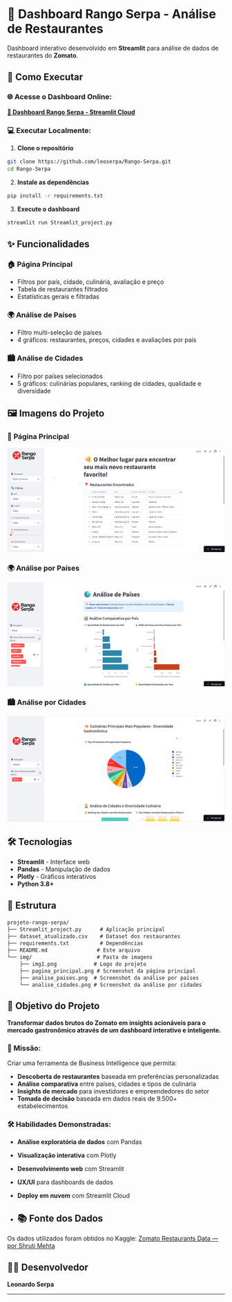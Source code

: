# 🍕 Dashboard Rango Serpa - Análise de Restaurantes

Dashboard interativo desenvolvido em **Streamlit** para análise de dados de restaurantes do **Zomato**.

## 🚀 Como Executar

### **🌐 Acesse o Dashboard Online:**
**[🍕 Dashboard Rango Serpa - Streamlit Cloud](https://rango-serpa.streamlit.app/)**

### **💻 Executar Localmente:**

1. **Clone o repositório**
```bash
git clone https://github.com/leoserpa/Rango-Serpa.git
cd Rango-Serpa
```

2. **Instale as dependências**
```bash
pip install -r requirements.txt
```

3. **Execute o dashboard**
```bash
streamlit run Streamlit_project.py
```

## ✨ Funcionalidades

### 🏠 **Página Principal**
- Filtros por país, cidade, culinária, avaliação e preço
- Tabela de restaurantes filtrados
- Estatísticas gerais e filtradas

### 🌍 **Análise de Países**
- Filtro multi-seleção de países
- 4 gráficos: restaurantes, preços, cidades e avaliações por país

### 🏙️ **Análise de Cidades**
- Filtro por países selecionados
- 5 gráficos: culinárias populares, ranking de cidades, qualidade e diversidade

## 🖼️ Imagens do Projeto

### 📱 **Página Principal**
![Página Principal](img/pagina_principal.png)

### 🌍 **Análise por Países**
![Análise por Países](img/analise_paises.png)

### 🏙️ **Análise por Cidades**
![Análise por Cidades](img/analise_cidades.png)




## 🛠️ Tecnologias

- **Streamlit** - Interface web
- **Pandas** - Manipulação de dados
- **Plotly** - Gráficos interativos
- **Python 3.8+**

## 📁 Estrutura

```
projeto-rango-serpa/
├── Streamlit_project.py      # Aplicação principal
├── dataset_atualizado.csv    # Dataset dos restaurantes
├── requirements.txt          # Dependências
├── README.md                # Este arquivo
└── img/                     # Pasta de imagens
    ├── img1.png            # Logo do projeto
    ├── pagina_principal.png # Screenshot da página principal
    ├── analise_paises.png  # Screenshot da análise por países
    └── analise_cidades.png # Screenshot da análise por cidades
```

## 🎯 Objetivo do Projeto

**Transformar dados brutos do Zomato em insights acionáveis para o mercado gastronômico através de um dashboard interativo e inteligente.**

### **🚀 Missão:**
Criar uma ferramenta de Business Intelligence que permita:
- **Descoberta de restaurantes** baseada em preferências personalizadas
- **Análise comparativa** entre países, cidades e tipos de culinária
- **Insights de mercado** para investidores e empreendedores do setor
- **Tomada de decisão** baseada em dados reais de 9.500+ estabelecimentos

### **🛠️ Habilidades Demonstradas:**
- **Análise exploratória de dados** com Pandas
- **Visualização interativa** com Plotly
- **Desenvolvimento web** com Streamlit
- **UX/UI** para dashboards de dados
- **Deploy em nuvem** com Streamlit Cloud

- ## 📚 Fonte dos Dados

Os dados utilizados foram obtidos no Kaggle:
[Zomato Restaurants Data — por Shruti Mehta](https://www.kaggle.com/datasets/shrutimehta/zomato-restaurants-data?select=zomato.csv)


## 👨‍💻 Desenvolvedor

**Leonardo Serpa** 

---

